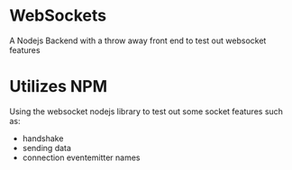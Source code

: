 # WebSockets
A Nodejs Backend with a throw away front end to test out websocket features

# Utilizes NPM

Using the websocket nodejs library to test out some socket features such as:
- handshake
- sending data
- connection eventemitter names
